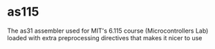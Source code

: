 # as115
The as31 assembler used for MIT's 6.115 course (Microcontrollers Lab) loaded with extra preprocessing directives that makes it nicer to use
